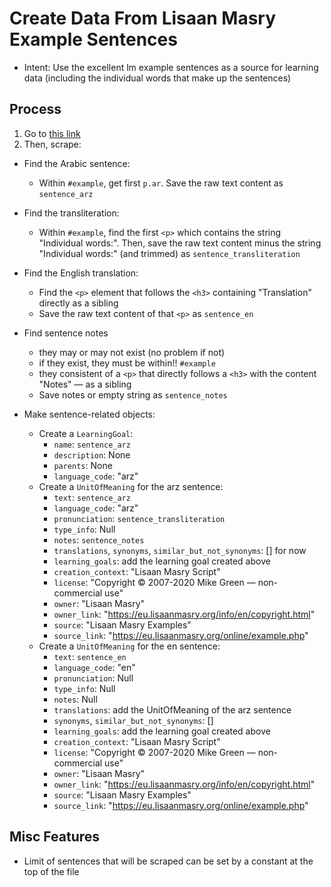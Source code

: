 # Create Data From Lisaan Masry Example Sentences

- Intent: Use the excellent lm example sentences as a source for learning data (including the individual words that make up the sentences)

## Process

1. Go to [this link](https://eu.lisaanmasry.org/online/example.php)
2. Then, scrape:

- Find the Arabic sentence: 
  - Within `#example`, get first `p.ar`. Save the raw text content as `sentence_arz`

- Find the transliteration:
  - Within `#example`, find the first `<p>` which contains the string "Individual words:". Then, save the raw text content minus the string "Individual words:" (and trimmed) as `sentence_transliteration`

- Find the English translation:
  - Find the `<p>` element that follows the `<h3>` containing "Translation" directly as a sibling
  - Save the raw text content of that `<p>` as `sentence_en` 

- Find sentence notes
  - they may or may not exist (no problem if not)
  - if they exist, they must be within!! `#example`
  - they consistent of a `<p>` that directly follows a `<h3>` with the content "Notes" — as a sibling
  - Save notes or empty string as `sentence_notes`

- Make sentence-related objects:
  - Create a `LearningGoal`:
    - `name`: `sentence_arz`
    - `description`: None
    - `parents`: None
    - `language_code`: "arz"
  - Create a `UnitOfMeaning` for the arz sentence:
    -  `text`: `sentence_arz`
    -  `language_code`: "arz"
    -  `pronunciation`: `sentence_transliteration`
    -  `type_info`: Null
    -  `notes`: `sentence_notes`
    -  `translations`, `synonyms`, `similar_but_not_synonyms`: [] for now
    -  `learning_goals`: add the learning goal created above
    -  `creation_context`: "Lisaan Masry Script"
    -  `license`: "Copyright © 2007-2020 Mike Green — non-commercial use"
    -  `owner`: "Lisaan Masry"
    -  `owner_link`: "https://eu.lisaanmasry.org/info/en/copyright.html"
    -  `source`: "Lisaan Masry Examples"
    -  `source_link`: "https://eu.lisaanmasry.org/online/example.php"
  - Create a `UnitOfMeaning` for the en sentence:
    -  `text`: `sentence_en`
    -  `language_code`: "en"
    -  `pronunciation`: Null
    -  `type_info`: Null
    -  `notes`: Null
    -  `translations`: add the UnitOfMeaning of the arz sentence 
    -  `synonyms`, `similar_but_not_synonyms`: [] 
    -  `learning_goals`: add the learning goal created above
    -  `creation_context`: "Lisaan Masry Script"
    -  `license`: "Copyright © 2007-2020 Mike Green — non-commercial use"
    -  `owner`: "Lisaan Masry"
    -  `owner_link`: "https://eu.lisaanmasry.org/info/en/copyright.html"
    -  `source`: "Lisaan Masry Examples"
    -  `source_link`: "https://eu.lisaanmasry.org/online/example.php"

## Misc Features

- Limit of sentences that will be scraped can be set by a constant at the top of the file
